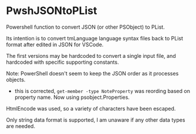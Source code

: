 # PwshJSONtoPList

Powershell function to convert JSON (or other PSObject) to PList.

Its intention is to convert tmLanguage language syntax files back to PList format after edited in JSON for VSCode.

The first versions may be hardcoded to convert a single input file, and hardcoded with specific supporting constants.

Note:
PowerShell doesn't seem to keep the JSON order as it processes objects.
- this is corrected, `get-member -type NoteProperty` was reording based on property name. Now using psobject.Properties.

HtmlEncode was used, so a variety of characters have been escaped.

Only string data format is supported, I am unaware if any other data types are needed.
